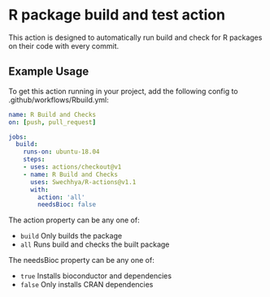 # R package build and test action

This action is designed to automatically run build and check for R packages on their code with every commit.

## Example Usage
To get this action running in your project, add the following config to .github/workflows/Rbuild.yml:
```yml
name: R Build and Checks
on: [push, pull_request]

jobs:
  build:
    runs-on: ubuntu-18.04
    steps:
    - uses: actions/checkout@v1
    - name: R Build and Checks
      uses: Swechhya/R-actions@v1.1
      with:
        action: 'all'
        needsBioc: false
```

The action property can be any one of:
- `build` Only builds the package
- `all` Runs build and checks the built package

The needsBioc property can be any one of:
- `true` Installs bioconductor and dependencies
- `false` Only installs CRAN dependencies

